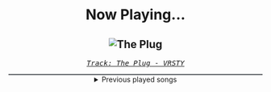 <div align="center"> 
<h1>Now Playing...</h1>

![The Plug](https://i.scdn.co/image/ab67616d00001e02d3e2f8a8401171f957d866da)
--
_<samp><a href="https://open.spotify.com/track/5YYXH0UJxXsoRBhI4VUpUk">Track: The Plug - VRSTY</a></samp>_

<div style="border: 1px #4B5054 solid"></div>
<details>
  <summary>
    Previous played songs
  </summary>
  <table>
    <thead>
      <tr>
        <th>
          Artist
        </th>
        <th>
          Song
        </th>
        <th>
          Link
        </th>
      </tr>
    </thead>
    <tbody>
      <tr><td>VRSTY</td><td>The Plug</td><td><a href="https://open.spotify.com/track/5YYXH0UJxXsoRBhI4VUpUk">https://open.spotify.com/track/5YYXH0UJxXsoRBhI4VUpUk</a></td></tr><tr><td>VRSTY</td><td>Forget You Forever</td><td><a href="https://open.spotify.com/track/72kA6h6wF4UlMObD6BY0f3">https://open.spotify.com/track/72kA6h6wF4UlMObD6BY0f3</a></td></tr><tr><td>VRSTY</td><td>Fuck You Forever</td><td><a href="https://open.spotify.com/track/04pzPN5ekqO0g08DgPmLla">https://open.spotify.com/track/04pzPN5ekqO0g08DgPmLla</a></td></tr><tr><td>VRSTY</td><td>The Way It Is</td><td><a href="https://open.spotify.com/track/4cYI88ewoSelXC7LiwZzYy">https://open.spotify.com/track/4cYI88ewoSelXC7LiwZzYy</a></td></tr><tr><td>VRSTY</td><td>Glad You Came</td><td><a href="https://open.spotify.com/track/4DpjEOctXPXnhQo4YX4cSo">https://open.spotify.com/track/4DpjEOctXPXnhQo4YX4cSo</a></td></tr><tr><td>VRSTY</td><td>Kill The Rich (Feat. Andy Cizek)</td><td><a href="https://open.spotify.com/track/1k8ZXpZCCCtL8eGiTWgUNK">https://open.spotify.com/track/1k8ZXpZCCCtL8eGiTWgUNK</a></td></tr><tr><td>VRSTY</td><td>The Plug</td><td><a href="https://open.spotify.com/track/5YYXH0UJxXsoRBhI4VUpUk">https://open.spotify.com/track/5YYXH0UJxXsoRBhI4VUpUk</a></td></tr><tr><td>VRSTY</td><td>Forget You Forever</td><td><a href="https://open.spotify.com/track/72kA6h6wF4UlMObD6BY0f3">https://open.spotify.com/track/72kA6h6wF4UlMObD6BY0f3</a></td></tr><tr><td>VRSTY</td><td>Fuck You Forever</td><td><a href="https://open.spotify.com/track/04pzPN5ekqO0g08DgPmLla">https://open.spotify.com/track/04pzPN5ekqO0g08DgPmLla</a></td></tr><tr><td>VRSTY</td><td>The Way It Is</td><td><a href="https://open.spotify.com/track/4cYI88ewoSelXC7LiwZzYy">https://open.spotify.com/track/4cYI88ewoSelXC7LiwZzYy</a></td></tr><tr><td>VRSTY</td><td>Glad You Came</td><td><a href="https://open.spotify.com/track/4DpjEOctXPXnhQo4YX4cSo">https://open.spotify.com/track/4DpjEOctXPXnhQo4YX4cSo</a></td></tr><tr><td>VRSTY</td><td>Kill The Rich (Feat. Andy Cizek)</td><td><a href="https://open.spotify.com/track/1k8ZXpZCCCtL8eGiTWgUNK">https://open.spotify.com/track/1k8ZXpZCCCtL8eGiTWgUNK</a></td></tr><tr><td>VRSTY</td><td>The Plug</td><td><a href="https://open.spotify.com/track/5YYXH0UJxXsoRBhI4VUpUk">https://open.spotify.com/track/5YYXH0UJxXsoRBhI4VUpUk</a></td></tr><tr><td>VRSTY</td><td>Forget You Forever</td><td><a href="https://open.spotify.com/track/72kA6h6wF4UlMObD6BY0f3">https://open.spotify.com/track/72kA6h6wF4UlMObD6BY0f3</a></td></tr><tr><td>VRSTY</td><td>Fuck You Forever</td><td><a href="https://open.spotify.com/track/04pzPN5ekqO0g08DgPmLla">https://open.spotify.com/track/04pzPN5ekqO0g08DgPmLla</a></td></tr><tr><td>VRSTY</td><td>The Way It Is</td><td><a href="https://open.spotify.com/track/4cYI88ewoSelXC7LiwZzYy">https://open.spotify.com/track/4cYI88ewoSelXC7LiwZzYy</a></td></tr><tr><td>VRSTY</td><td>Glad You Came</td><td><a href="https://open.spotify.com/track/4DpjEOctXPXnhQo4YX4cSo">https://open.spotify.com/track/4DpjEOctXPXnhQo4YX4cSo</a></td></tr><tr><td>VRSTY</td><td>Kill The Rich (Feat. Andy Cizek)</td><td><a href="https://open.spotify.com/track/1k8ZXpZCCCtL8eGiTWgUNK">https://open.spotify.com/track/1k8ZXpZCCCtL8eGiTWgUNK</a></td></tr><tr><td>VRSTY</td><td>The Plug</td><td><a href="https://open.spotify.com/track/5YYXH0UJxXsoRBhI4VUpUk">https://open.spotify.com/track/5YYXH0UJxXsoRBhI4VUpUk</a></td></tr><tr><td>VRSTY</td><td>Forget You Forever</td><td><a href="https://open.spotify.com/track/72kA6h6wF4UlMObD6BY0f3">https://open.spotify.com/track/72kA6h6wF4UlMObD6BY0f3</a></td></tr>
    </tbody>
  </table>
</details>

</div>
